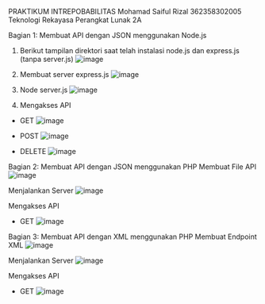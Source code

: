 PRAKTIKUM INTREPOBABILITAS
Mohamad Saiful Rizal
362358302005
Teknologi Rekayasa Perangkat Lunak 2A

Bagian 1: Membuat API dengan JSON menggunakan Node.js
1.	Berikut tampilan direktori saat telah instalasi node.js dan express.js (tanpa server.js)
 ![image](https://github.com/user-attachments/assets/33d8d1d3-f53f-4bae-80b9-12affea809bc)

2.	Membuat server express.js
 ![image](https://github.com/user-attachments/assets/4fe40511-9ad2-4faf-b06f-bdc72a50db6b)

3.	Node server.js
 ![image](https://github.com/user-attachments/assets/d6fc2f7b-f2dc-4b80-9918-be00afacb67b)

4.	Mengakses API
-	GET
 ![image](https://github.com/user-attachments/assets/6d0a68b2-7f4f-4f94-a749-586900df11b8)

-	POST
 ![image](https://github.com/user-attachments/assets/2cf2fa04-f2f4-4812-a6c4-c4d2f2b6abd3)

-	DELETE 
	![image](https://github.com/user-attachments/assets/bb045109-0415-4226-98cf-34c499d35f70)

	
Bagian 2: Membuat API dengan JSON menggunakan PHP
Membuat File API
 ![image](https://github.com/user-attachments/assets/cd39941f-4a99-4f3c-858f-97c4b6370a09)

Menjalankan Server 
 ![image](https://github.com/user-attachments/assets/7bcb9dbd-351e-4ae9-98a4-8f0589e4292c)

Mengakses API 
-	GET 
![image](https://github.com/user-attachments/assets/c431cd90-ea80-4296-97c4-995b44399d60)

Bagian 3: Membuat API dengan XML menggunakan PHP
Membuat Endpoint XML
 ![image](https://github.com/user-attachments/assets/5347d9d7-e7e5-4a12-91d2-67193153ce93)

Menjalankan Server
 ![image](https://github.com/user-attachments/assets/ea62875d-1cb9-4aba-9a17-54eb016c48f4)

Mengakses API
-	GET 
![image](https://github.com/user-attachments/assets/ca0e1d59-59e4-499c-9e0c-6ab9fa6a7f29)

